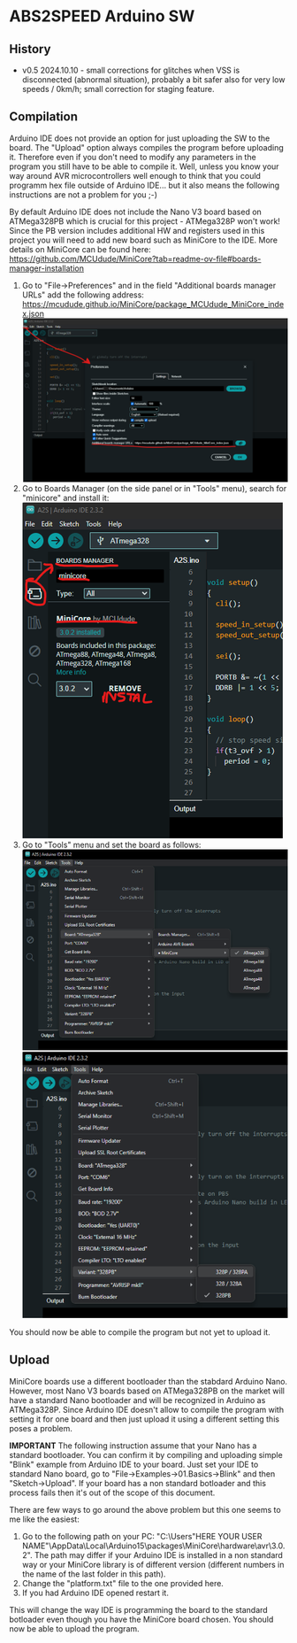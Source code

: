 # ABS2SPEED Arduino SW
## History
- v0.5 2024.10.10 - small corrections for glitches when VSS is disconnected (abnormal situation), probably a bit safer also for very low speeds / 0km/h; small correction for staging feature.
## Compilation
Arduino IDE does not provide an option for just uploading the SW to the board. The "Upload" option always compiles the program before uploading it. Therefore even if you don't need to modify any parameters in the program you still have to be able to compile it. Well, unless you know your way around AVR microcontrollers well enough to think that you could programm hex file outside of Arduino IDE... but it also means the following instructions are not a problem for you ;-)

By default Arduino IDE does not include the Nano V3 board based on ATMega328PB which is crucial for this project - ATMega328P won't work! Since the PB version includes additional HW and registers used in this project you will need to add new board such as MiniCore to the IDE. More details on MiniCore can be found here: https://github.com/MCUdude/MiniCore?tab=readme-ov-file#boards-manager-installation
1. Go to "File->Preferences" and in the field "Additional boards manager URLs" add the following address: https://mcudude.github.io/MiniCore/package_MCUdude_MiniCore_index.json
   ![Adding MiniCore](inst1.png)
2. Go to Boards Manager (on the side panel or in "Tools" menu), search for "minicore" and install it:
   ![Adding MiniCore](inst2.png)
3. Go to "Tools" menu and set the board as follows:
   ![Adding MiniCore](inst3.png)
   ![Adding MiniCore](inst4.png)
   
You should now be able to compile the program but not yet to upload it.

## Upload
MiniCore boards use a different bootloader than the stabdard Arduino Nano. However, most Nano V3 boards based on ATMega328PB on the market will have a standard Nano bootloader and will be recognized in Arduino as ATMega328P. Since Arduino IDE doesn't allow to compile the program with setting it for one board and then just upload it using a different setting this poses a problem.

**IMPORTANT** The following instruction assume that your Nano has a standard bootloader. You can confirm it by compiling and uploading simple "Blink" example from Arduino IDE to your board. Just set your IDE to standard Nano board, go to "File->Examples->01.Basics->Blink" and then "Sketch->Upload". If your board has a non standard botloader and this process fails then it's out of the scope of this document.

There are few ways to go around the above problem but this one seems to me like the easiest:
1. Go to the following path on your PC: "C:\Users\"HERE YOUR USER NAME"\AppData\Local\Arduino15\packages\MiniCore\hardware\avr\3.0.2". The path may differ if your Arduino IDE is installed in a non standard way or your MiniCore library is of different version (different numbers in the name of the last folder in this path).
2. Change the "platform.txt" file to the one provided here.
3. If you had Arduino IDE opened restart it.

This will change the way IDE is programming the board to the standard botloader even though you have the MiniCore board chosen. You should now be able to upload the program.

